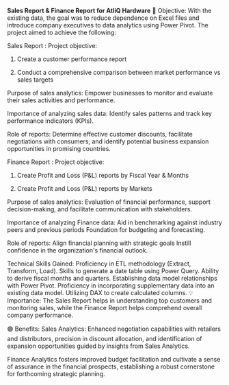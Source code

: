**Sales Report & Finance Report for AtliQ Hardware**
🎯 Objective: With the existing data, the goal was to reduce dependence on Excel files and introduce company executives to data analytics using Power Pivot. The project aimed to achieve the following:

Sales Report :
Project objective:

1. Create a customer performance report

2. Conduct a comprehensive comparison between market performance vs sales targets

Purpose of sales analytics: Empower businesses to monitor and evaluate their sales activities and performance.

Importance of analyzing sales data: Identify sales patterns and track key performance indicators (KPIs).

Role of reports: Determine effective customer discounts, facilitate negotiations with consumers, and identify potential business expansion opportunities in promising countries.

Finance Report :
Project objective:

1. Create Profit and Loss (P&L) reports by Fiscal Year & Months

2. Create Profit and Loss (P&L) reports by Markets

Purpose of sales analytics: Evaluation of financial performance, support decision-making, and facilitate communication with stakeholders.

Importance of analyzing Finance data: Aid in benchmarking against industry peers and previous periods Foundation for budgeting and forecasting.

Role of reports: Align financial planning with strategic goals Instill confidence in the organization's financial outlook.

Technical Skills Gained:
 Proficiency in ETL methodology (Extract, Transform, Load).
 Skills to generate a date table using Power Query.
 Ability to derive fiscal months and quarters.
 Establishing data model relationships with Power Pivot.
 Proficiency in incorporating supplementary data into an existing data model.
 Utilizing DAX to create calculated columns.
💡 Importance:
The Sales Report helps in understanding top customers and monitoring sales, while the Finance Report helps comprehend overall company performance.

🟢 Benefits:
Sales Analytics: Enhanced negotiation capabilities with retailers and distributors, precision in discount allocation, and identification of expansion opportunities guided by insights from Sales Analytics.

Finance Analytics fosters improved budget facilitation and cultivate a sense of assurance in the financial prospects, establishing a robust cornerstone for forthcoming strategic planning.
